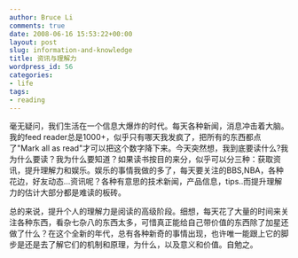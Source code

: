 ```yaml
---
author: Bruce Li
comments: true
date: 2008-06-16 15:53:22+00:00
layout: post
slug: information-and-knowledge
title: 资讯与理解力
wordpress_id: 56
categories:
- life
tags:
- reading
---
```


毫无疑问，我们生活在一个信息大爆炸的时代。每天各种新闻，消息冲击着大脑。我的feed reader总是1000+，似乎只有哪天我发疯了，把所有的东西都点了"Mark all as read"才可以把这个数字降下来。今天突然想，我到底要读什么?我为什么要读？我为什么要知道？如果读书按目的来分，似乎可以分三种：获取资讯，提升理解力和娱乐。娱乐的事情我做的多了，每天要关注的BBS,NBA，各种花边，好友动态...资讯呢？各种有意思的技术新闻，产品信息，tips..而提升理解力的估计大部分都是难读的板砖。

总的来说，提升个人的理解力是阅读的高级阶段。细想，每天花了大量的时间来关注各种东西，看杂七杂八的东西太多，可惜真正能给自己带价值的东西除了加星还做了什么？在这个全新的年代，总有各种新奇的事情出现，也许唯一能跟上它的脚步是还是去了解它们的机制和原理，为什么，以及意义和价值。自勉之。
